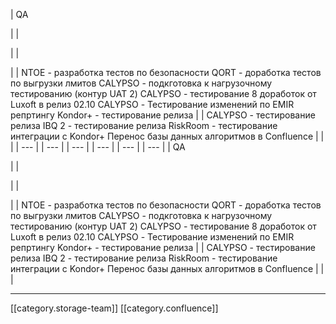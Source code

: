 





| QA

 | 
| 

 | 
|  

 | 
| NTOE - разработка тестов по безопасности QORT - доработка тестов по выгрузки лмитов CALYPSO - подкготовка к нагрузочному тестированию (контур UAT 2) CALYPSO - тестирование 8 доработок от Luxoft в релиз 02.10 CALYPSO - Тестирование изменений по EMIR репртингу Kondor+ - тестирование релиза | 
| CALYPSO - тестирование релиза IBQ 2 - тестирование релиза RiskRoom - тестирование интеграции с Kondor+ Перенос базы данных алгоритмов в Confluence | 
|  | 
|  --- | 
|  --- | 
|  --- | 
|  --- | 
|  --- | 
|  --- | 
| QA

 | 
| 

 | 
|  

 | 
| NTOE - разработка тестов по безопасности QORT - доработка тестов по выгрузки лмитов CALYPSO - подкготовка к нагрузочному тестированию (контур UAT 2) CALYPSO - тестирование 8 доработок от Luxoft в релиз 02.10 CALYPSO - Тестирование изменений по EMIR репртингу Kondor+ - тестирование релиза | 
| CALYPSO - тестирование релиза IBQ 2 - тестирование релиза RiskRoom - тестирование интеграции с Kondor+ Перенос базы данных алгоритмов в Confluence | 
|  | 







*****

[[category.storage-team]] 
[[category.confluence]] 
